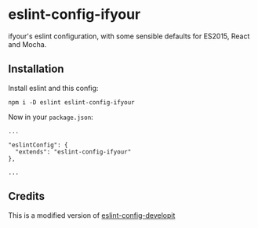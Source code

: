 # eslint-config-ifyour

ifyour's eslint configuration, with some sensible defaults for ES2015, React and Mocha.

## Installation

Install eslint and this config:

```
npm i -D eslint eslint-config-ifyour
```

Now in your `package.json`:

````
...

"eslintConfig": {
  "extends": "eslint-config-ifyour"
},

...
````

## Credits

This is a modified version of [eslint-config-developit](https://github.com/developit/eslint-config-developit)
